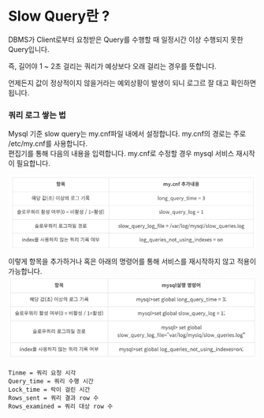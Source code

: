 # Slow Query란 ?
DBMS가 Client로부터 요청받은 Query를 수행할 때 일정시간 이상 수행되지 못한 Query입니다.  

즉, 길어야 1 ~ 2초 걸리는 쿼리가 예상보다 오래 걸리는 경우를 뜻합니다.

언제든지 값이 정상적이지 않을거라는 예외상황이 발생이 되니 로그르 잘 대고 확인하면 됩니다.

### 쿼리 로그 쌓는 법
Mysql 기준
slow query는 my.cnf파일 내에서 설정합니다.
my.cnf의 경로는 주로 /etc/my.cnf를 사용합니다.  
편집기를 통해 다음의 내용을 입력합니다.
my.cnf로 수정할 경우 mysql 서비스 재시작이 필요합니다.

![](../img/slow-query1.png)

이렇게 항목을 추가하거나 혹은 아래의 명령어를 통해 서비스를 재시작하지 않고 적용이 가능합니다.
![](../img/slow-query2.png)

```
Tinme = 쿼리 요청 시각
Query_time = 쿼리 수행 시간
Lock_time = 락이 걸린 시간
Rows_sent = 쿼리 결과 row 수
Rows_examined = 쿼리 대상 row 수
```